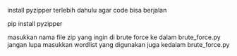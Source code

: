 install pyzipper terlebih dahulu agar code bisa berjalan

pip install pyzipper

masukkan nama file zip yang ingin di brute force ke dalam brute_force.py
jangan lupa masukkan wordlist yang digunakan juga kedalam brute_force.py
